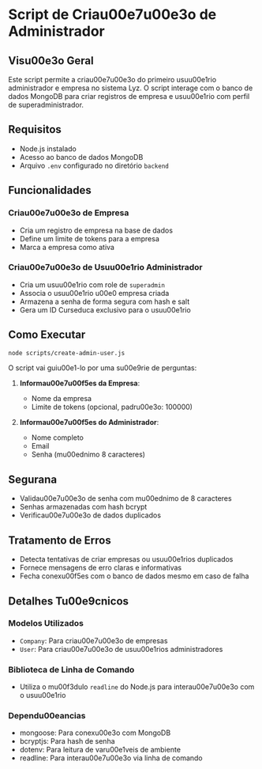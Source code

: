 # Script de Criau00e7u00e3o de Administrador

## Visu00e3o Geral
Este script permite a criau00e7u00e3o do primeiro usuu00e1rio administrador e empresa no sistema Lyz. O script interage com o banco de dados MongoDB para criar registros de empresa e usuu00e1rio com perfil de superadministrador.

## Requisitos
- Node.js instalado
- Acesso ao banco de dados MongoDB
- Arquivo `.env` configurado no diretório `backend`

## Funcionalidades

### Criau00e7u00e3o de Empresa
- Cria um registro de empresa na base de dados
- Define um limite de tokens para a empresa
- Marca a empresa como ativa

### Criau00e7u00e3o de Usuu00e1rio Administrador
- Cria um usuu00e1rio com role de `superadmin`
- Associa o usuu00e1rio u00e0 empresa criada
- Armazena a senha de forma segura com hash e salt
- Gera um ID Curseduca exclusivo para o usuu00e1rio

## Como Executar

```bash
node scripts/create-admin-user.js
```

O script vai guiu00e1-lo por uma su00e9rie de perguntas:

1. **Informau00e7u00f5es da Empresa**:
   - Nome da empresa
   - Limite de tokens (opcional, padru00e3o: 100000)

2. **Informau00e7u00f5es do Administrador**:
   - Nome completo
   - Email
   - Senha (mu00ednimo 8 caracteres)

## Segurana
- Validau00e7u00e3o de senha com mu00ednimo de 8 caracteres
- Senhas armazenadas com hash bcrypt
- Verificau00e7u00e3o de dados duplicados

## Tratamento de Erros
- Detecta tentativas de criar empresas ou usuu00e1rios duplicados
- Fornece mensagens de erro claras e informativas
- Fecha conexu00f5es com o banco de dados mesmo em caso de falha

## Detalhes Tu00e9cnicos

### Modelos Utilizados
- `Company`: Para criau00e7u00e3o de empresas
- `User`: Para criau00e7u00e3o de usuu00e1rios administradores

### Biblioteca de Linha de Comando
- Utiliza o mu00f3dulo `readline` do Node.js para interau00e7u00e3o com o usuu00e1rio

### Dependu00eancias
- mongoose: Para conexu00e3o com MongoDB
- bcryptjs: Para hash de senha
- dotenv: Para leitura de varu00e1veis de ambiente
- readline: Para interau00e7u00e3o via linha de comando
